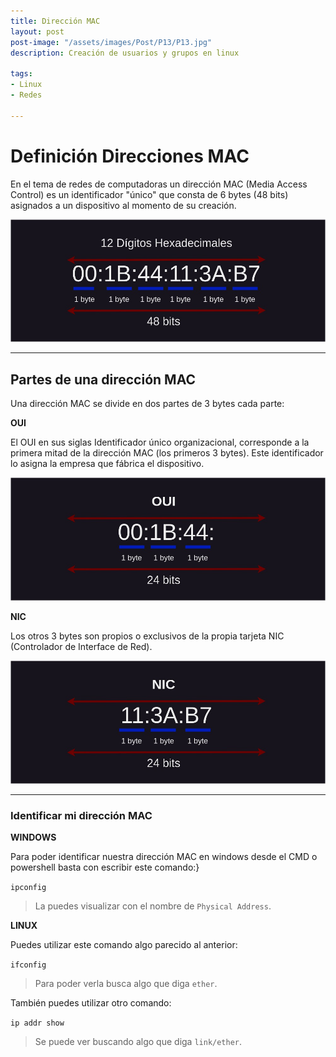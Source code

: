 ```yaml
---
title: Dirección MAC
layout: post
post-image: "/assets/images/Post/P13/P13.jpg"
description: Creación de usuarios y grupos en linux

tags:
- Linux 
- Redes

---
```


# Definición Direcciones MAC

En el tema de redes de computadoras un dirección MAC (Media Access Control) es un identificador "único" que consta de 6 bytes (48 bits) asignados a un dispositivo al momento de su creación.

![P13i1](/assets/images/Post/P13/P13i1.jpg)

---

## Partes de una dirección MAC

Una dirección MAC se divide en dos partes de 3 bytes cada parte:

**OUI**

El OUI en sus siglas Identificador único organizacional, corresponde a la primera mitad de la dirección MAC (los primeros 3 bytes). Este identificador lo asigna la empresa que fábrica el dispositivo.

![P13i2](/assets/images/Post/P13/P13i2.jpg)

**NIC**

Los otros 3 bytes son propios o exclusivos de la propia tarjeta NIC (Controlador de Interface de Red).

![P13i3](/assets/images/Post/P13/P13i3.jpg) 

---

### Identificar mi dirección MAC

**WINDOWS**

Para poder identificar nuestra dirección MAC en windows desde el CMD o powershell basta con escribir este comando:}

`ipconfig` 

>La puedes visualizar con el nombre de `Physical Address`.

**LINUX**

Puedes utilizar este comando algo parecido al anterior:

`ifconfig`

>Para poder verla busca algo que diga `ether`.

También puedes utilizar otro comando:

`ip addr show`

>Se puede ver buscando algo que diga `link/ether`.

